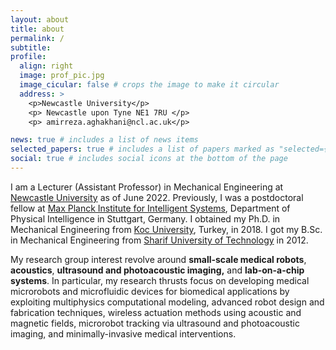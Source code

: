 ```yaml
---
layout: about
title: about
permalink: /
subtitle:
profile:
  align: right
  image: prof_pic.jpg
  image_cicular: false # crops the image to make it circular
  address: >
    <p>Newcastle University</p>
    <p> Newcastle upon Tyne NE1 7RU </p>
    <p> amirreza.aghakhani@ncl.ac.uk</p>

news: true # includes a list of news items
selected_papers: true # includes a list of papers marked as "selected={true}"
social: true # includes social icons at the bottom of the page
---
```


I am a Lecturer (Assistant Professor) in Mechanical Engineering at [Newcastle University](https://www.ncl.ac.uk) as of June 2022. Previously, I was a postdoctoral fellow at [Max Planck Institute for Intelligent Systems](https://pi.is.mpg.de/), Department of Physical Intelligence in Stuttgart, Germany. I obtained my Ph.D. in Mechanical Engineering from [Koc University](https://www.ku.edu.tr/en), Turkey, in 2018. I got my B.Sc. in Mechanical Engineering from [Sharif University of Technology](https://en.sharif.edu/) in 2012.

My research group interest revolve around **small-scale medical robots**, **acoustics**, **ultrasound and photoacoustic imaging,** and **lab-on-a-chip systems**. In particular, my research thrusts focus on developing medical microrobots and microfluidic devices for biomedical applications by exploiting multiphysics computational modeling, advanced robot design and fabrication techniques, wireless actuation methods using acoustic and magnetic fields, microrobot tracking via ultrasound and photoacoustic imaging, and minimally-invasive medical interventions.

